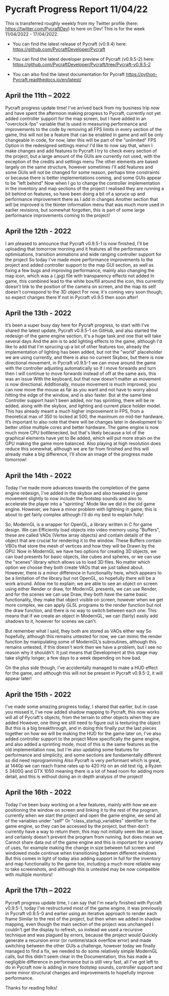 # Pycraft Progress Report 11/04/22

This is transferred roughly weekly from my Twitter profile (here: https://twitter.com/PycraftDev) to here on Dev! This is for the week 11/04/2022 - 17/04/2022.

* You can find the latest release of Pycraft (v0.9.4) here: https://github.com/PycraftDeveloper/Pycraft

* You can find the latest developer preview of Pycraft (v0.9.5-2) here: https://github.com/PycraftDeveloper/Pycraft/tree/Pycraft-v0.9.5-2

* You can also find the latest documentation for Pycraft https://python-Pycraft.readthedocs.io/en/latest/

## April the 11th – 2022
Pycraft progress update time! I've arrived back from my business trip now and have spent the afternoon making progress to Pycraft, currently not yet added controller support for the map screen, but I have added in an "overclock-fps" variable that Is used in measuring performance and improvements to the code by removing all FPS limits in every section of the game, this will not be a feature that can be enabled in game and will be only changeable in code, for now, later this will be part of the "unlimited" FPS Option in the redesigned settings menu! I'd like to now say that, when I make changes and add features to Pycraft I try to check every section of the project, but a large amount of the GUIs are currently not used, with the exception of the credits and settings menu The other elements are based largely on the same structure, however sometimes I'll add features and some GUIs will not be changed for some reason, perhaps time constraints or because there is better implementations coming, and some GUIs appear to be "left behind" Now when I go to change the controller implementation in the inventory and map sections of the project I realised they are running a bit behind on features, so have been doing a bit of a spruce up and performance improvement there as I add in changes Another section that will be improved is the tkinter information menu that was much more used in earlier revisions, but somewhat forgotten, this is part of some large performance improvements coming to the project!
## April the 12th - 2022
I am pleased to announce that Pycraft v0.9.5-1 is now finished, I'll be uploading that tomorrow morning and it features all the performance optimisations, transition animations and wide ranging controller support for the project So today I've made more performance improvements to the project and added controller support to the map GUI section, as well as fixing a few bugs and improving performance, mainly also changing the map icon, which was a (.jpg) file with transparency effects not added In game, this combined lead to the white box/fill around the icon, this currently doesn't link to the position of the camera on screen, and the map its self doesn't correspond to the 3D object For now, it's coming very soon though, so expect changes there If not in Pycraft v0.9.5 then soon after! 
## April the 13th - 2022
it’s been a super busy day here for Pycraft progress, to start with I've shared the latest update, Pycraft v0.9.5-1 on GitHub, and also started the redesign of the game engine section, it's a huge task and one that will take several days And the aim is to add lighting effects to the game, although I'd like to add that I'm sprucing up a lot of other features too, already the implementation of lighting has been added, but not the "world" placeholder we are using currently, and there is also no current Skybox, but there is now directional movement, in Pycraft v0.9.5-1 we can move around the game with the controller adjusting automatically so if I move forwards and turn then I will continue to move forwards instead of off at the same axis, this was an issue With the keyboard, but that now doesn't matter as movement is now directional. Additionally, mouse movement is much improved, you can now move the mouse as far as you want and not have to worry about hitting the edge of the window, and is also faster. But at the same time Controller support hasn't been added, nor has sprinting, there will be re added, along with the skybox, and lighting and current place holder model. This has already meant a much higher improvement in FPS, from a theoretical max of 350 to locked at 500, the maximum on mid-tier hardware. It’s important to also note that there will be changes later in development to better utilise multiple cores and better hardware. The game engine is now much more CPU bottlenecked, but that's likely because a lot of the graphical elements have yet to Be added, which will put more strain on the GPU making the game more balanced. Also playing at high resolution does reduce this somewhat, although we are far from finished and this will already make a big difference, I'll show an image of the progress made tomorrow!
## April the 14th - 2022
Today I've made more advances towards the completion of the game engine redesign, I've added in the skybox and also tweaked in game movement slightly to now include the footstep sounds and also to accelerate the player into a "sprinting" Mode like we did in the old game engine. However, we have a minor problem with lightning in game; this is about to get fairly complex although I'll do my best to explain fully!

So, ModernGL is a wrapper for OpenGL, a library written in C for game design. We can Efficiently load objects into video memory using "Buffers", these are called VAOs (Vertex array objects) and contain details of the object that are crucial for rendering it to the window. These Buffers contain VBOs that store the mesh of vertices and how they will be Drawn by the GPU. Now in ModernGL we have two options for creating 3D objects, we can load presents for basic objects, like cubes and spheres, or we can use the "scenes" library which allows us to load 3D files. No matter which option we choose they both create
VAOs that we just talked about. However, there is a minor difference in functionality here, which appears to be a limitation of the library but not OpenGL, so hopefully there will be a work around.
Allow me to explain; we are able to see an object on screen using either Render or draw, for ModernGL presents, we can use Render, and for the scenes we can use Draw, they both have the same basic functionality, they make that object visible on screen, however when we get more complex, we can apply GLSL programs to the render function but not the draw function, and there is no way to switch between each one. This means that if we create an object in ModernGL, we can (fairly) easily add shadows to it, however for scenes we can't.

But remember what I said, they both are stored as VAOs either way So hopefully, although this remains untested for now, we can mimic the render function by manipulating some of ModernGL’s subroutines, although this remains untested, if this doesn't work then we have a problem, but I see no reason why it shouldn't. It just means that Development at this stage may take slightly longer, a few days to a week depending on how bad.

On the plus side though, I've accidentally managed to make a HUD effect for the game, and although this will not be present in Pycraft v0.9.5-2, it will appear later!
## April the 15th - 2022
I've made some amazing progress today, I shared that earlier, but in case you missed it, I've now added shadow mapping to Pycraft, this now works will all of Pycraft's objects, from the terrain to other objects when they are added However, one thing we still need to figure out is texturing the object But this is a big breakthrough, and in doing this finally put the last pieces together on how we will be making the HUD for the game later on, I've also added controller support to the project More specifically the game engine, and also added a sprinting mode, most of this is the same features as the old implementation now, but I'm also updating some features for performance and simplicity, and some sections are fundamentally different so did need reprogramming Also Pycraft is very performant which is great, at 1440p we can reach frame rates up to 420 Hz on an old test rig, a Ryzen 5 3400G and GTX 1050 meaning there is a lot of head room for adding more detail, and this is without doing an in depth analysis of the project! 
## April the 16th - 2022
Today I've been busy working on a few features, mainly with how we are positioning the window on screen and linking it to the rest of the program, currently when we start the project and open the game engine, we send all of the variables under "self" Or "class_startup_variables" identifier to the game engine, so they can be accessed by the project, but then don't currently have a way to return them, this may not initially seem like an issue, and certainly doesn't prevent the program from running, but does mean we Cannot share data out of the game engine and this is important for a variety of uses, for example making the change in size between full screen and windowed mode continue when transitioning between different windows But this comes in light of today also adding support in full for the inventory and map functionality to the game too, including a much more reliable way to take screenshots, and although this is untested may be now compatible with multiple monitors!
## April the 17th – 2022
Pycraft progress update time, I can say that I'm nearly finished with Pycraft v0.9.5-1, today I've restructured most of the game engine, it was previously in Pycraft v0.9.5-0 and earlier using an iterative approach to render each frame Similar to the rest of the project, but then when we added in shadow mapping, even though the main section of the project was unchanged I couldn't get the display to refresh, so instead we used a recursive technique and was plagued by errors, because the project would Quickly generate a recursion error (or runtime/stack overflow error) and made switching between the other GUIs a challenge, however today we finally managed to find a fix, we needed to do some relatively simple ModernGL calls, but this didn't seem clear in the Documentation, this has made a negligible difference in performance but is still very fast, all I've got left to do in Pycraft now is adding in more footstep sounds, controller support and some minor structural changes and improvements to hopefully improve performance.

Thanks for reading folks!